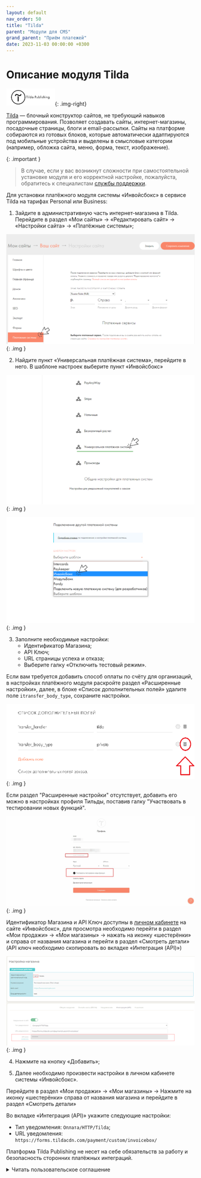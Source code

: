 ```yaml
---
layout: default
nav_order: 50
title: "Tilda"
parent: "Модули для CMS"
grand_parent: "Приём платежей"
date: 2023-11-03 00:00:00 +0300
---
```


# Описание модуля Tilda

![Tilda](/assets/images/cms/tilda.png){: .img-right}

[Tilda](https://tilda.cc/) — блочный конструктор сайтов, не требующий навыков программирования. Позволяет создавать
сайты, интернет-магазины, посадочные страницы, блоги и email-рассылки. Сайты на платформе собираются из готовых блоков,
которые автоматически адаптируются под мобильные устройства и выделены в смысловые категории (например, обложка сайта,
меню, форма, текст, изображение).

{: .important }
> В случае, если у вас возникнут сложности при самостоятельной установке модуля и его корректной настройке,
пожалуйста, обратитесь к специалистам [службы поддержки](https://www.invoicebox.ru/ru/contacts/feedback.html).

Для установки платёжного модуля системы «Инвойсбокс» в сервисе Tilda на тарифах Personal или Business:

1. Зайдите в административную часть интернет-магазина в Tilda. Перейдите в раздел «Мои сайты» → «Редактировать сайт» → «Настройки сайта» → «Платёжные системы»;

![Тильда](/assets/images/cms/tilda/1.jpg){: .img }

2. Найдите пункт «Универсальная платёжная система», перейдите в него. В шаблоне настроек выберите пункт «Инвойсбокс»

![Тильда](/assets/images/cms/tilda/2.jpg){: .img }

![Тильда](/assets/images/cms/tilda/3.jpg){: .img }

3. Заполните необходимые настройки:
    - Идентификатор Магазина;
    - API Ключ;
    - URL страницы успеха и отказа;
    - Выберите галку «Отключить тестовый режим».

Если вам требуется добавить способ оплаты по счёту для организаций, в настройках платёжного модуля раскройте раздел
«Расширенные настройки», далее, в блоке «Список дополнительных полей» удалите поле `itransfer_body_type`, сохраните
настройки.

![Тильда](/assets/images/cms/tilda/4.png){: .img }

Если раздел "Расширенные настройки" отсутствует, добавить его можно в настройках профиля Тильды, поставив галку
"Участвовать в тестировании новых функций".

![Тильда](/assets/images/cms/tilda/5.png){: .img }

Идентификатор Магазина и API Ключ доступны в [личном кабинете](https://business.invoicebox.ru) на сайте «Инвойсбокс»,
для просмотра необходимо перейти в раздел «Мои продажи» → «Мои магазины» → нажать на иконку «шестерёнки» и справа от
названия магазина и перейти в раздел «Смотреть детали» (API ключ необходимо скопировать во вкладке «Интеграция (API)»)

![Тильда](/assets/images/cms/tilda/6.jpg){: .img }

4. Нажмите на кнопку «Добавить»;

5. Далее необходимо произвести настройки в личном кабинете системы «Инвойсбокс».

Перейдите в раздел «Мои продажи» → «Мои магазины» → Нажмите на иконку «шестерёнки» справа от названия магазина и
перейдите в раздел «Смотреть детали»

Во вкладке «Интеграция (API)» укажите следующие настройки:
- Тип уведомления: `Оплата/HTTP/Tilda`;
- URL уведомления: `https://forms.tildacdn.com/payment/custom/invoicebox/`


Платформа Tilda Publishing не несет на себе обязательств за работу и безопасность сторонних платёжных интеграций.

<details> 
  <summary>Читать пользовательское соглашение</summary>
<section markdown="1">
```
Выражая свое намерение на интеграцию с сервисом Настраиваемая платежная система (далее – НПС) и/или совершая действия по подключению и дальнейшему использованию выбранного платежного ресурса (далее – Платежная система), юридическое лицо или индивидуальный предприниматель, направившие заявку на интеграцию (далее - заявитель), и Пользователь Платформы Тильда Паблишинг (далее – Пользователь) настоящим подтверждают свое согласие с нижеследующим:

1. Администрация Платформы Тильда Паблишинг (далее – Администрация) прикладывает все усилия, чтобы обеспечить Пользователей точной и достоверной информацией.
1.1. В обязанности Администрации не входит контроль легальности передаваемой заявителями информации, а также определение их законных прав и/или обязанностей.
1.2. Направляя заявку на интеграцию, заявитель гарантирует и подтверждает, что он обладает необходимым правовым статусом, достаточным для осуществления предусмотренной заявкой деятельности по обеспечению совершения платежных операций, включая необходимые разрешения, наличие которых обусловлено требованиями законодательства РФ, национального законодательства.
1.3. Заявитель гарантирует правомерность использования заявленной Платежной системы, и подтверждает, что ее интеграция и дальнейшее применение не ущемляет права и законные интересы третьих лиц, в том числе на результаты интеллектуальной деятельности.
2. В соответствии с действующим законодательством Администрация отказывается от каких-либо заверений и гарантий, предоставление которых может иным образом подразумеваться, и ответственности в отношении использования Платежных систем, интегрированных в НПС.
2.1. Администрация Платформы не гарантирует безопасность использования Платежных систем и бесперебойность их работы.
2.2. Администрация Платформы предоставляет только необходимые вычислительные мощности, позволяющие произвести интеграцию той или иной Платежной системы в НПС с целью ее дальнейшего использования Пользователями Платформы на своих проектах.
2.3. Администрация не является субъектом или иным заинтересованным лицом в отношениях, возникающих между заявителем, Пользователем Платформы и третьими лицами.
2.4. Администрация Платформы не несет ответственности за: а) любые действия и/или бездействия поставщиков услуг, сервисов, сетей, программного обеспечения или оборудования; б) убытки (прямой/косвенный ущерб, упущенная выгода), которые могут возникнуть в результате использования Платежных систем, включая, но не ограничиваясь, ущерб, причиненный любым устройствам и носителям информации и/или программному обеспечению Пользователя, а также приостановку его хозяйственной деятельности.
3. Пользователь несет единоличную ответственность за выбор и дальнейшее использование Платежной системы, а также любые действия, связанные с электронной торговлей.
3.1. Пользователь самостоятельно следит за соблюдением любых применимых к нему и его деятельности законов.
3.2. Пользователь соглашается, что использование выбранной им Платежной системы может сопровождаться взиманием дополнительной платы.
3.3. Пользователь осуществляет использование выбранной им Платежной системы исключительно на свой риск и под свою ответственность, принимая во внимание возможность распространения на него действия юридических и финансовых условий, регулирующих деятельность заявителей, с которыми Пользователю рекомендуется ознакомиться, прежде чем использовать выбранную Платежную систему.
4. Действуя во исполнение требований закона/ требований (уведомлений, претензий) уполномоченных органов и/или их должностных лиц, Администрация Платформы вправе в любой момент приостановить или заблокировать доступ к той или иной Платежной системе или удалить ее из НПС - вне зависимости от того, встроены ли соответствующая Платежная система в проект Пользователя на соответствующий момент времени, без возникновения каких-либо обязательств перед самим Пользователем и/или его клиентами.
```
</section>
</details>